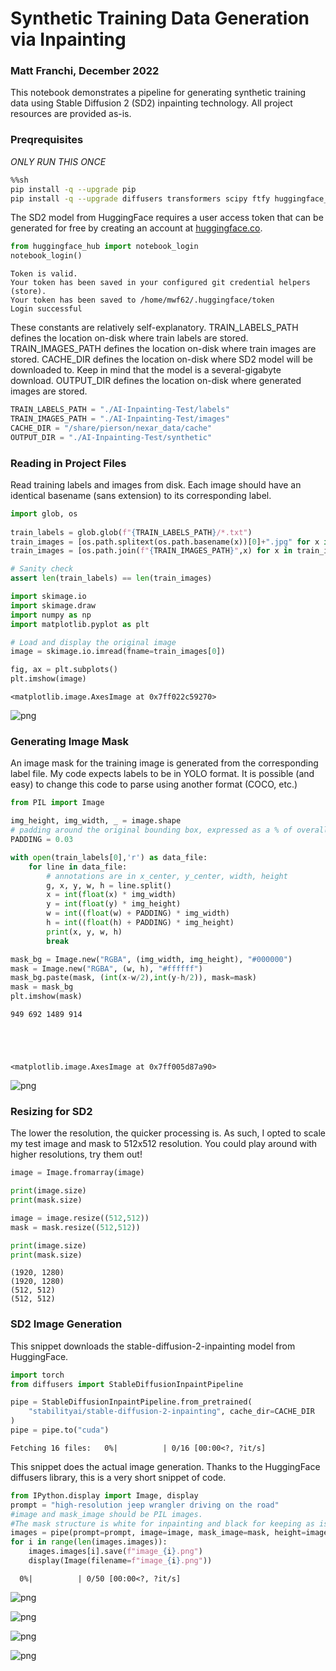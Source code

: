 # Synthetic Training Data Generation via Inpainting 
### Matt Franchi, December 2022 


This notebook demonstrates a pipeline for generating synthetic training data using Stable Diffusion 2 (SD2) inpainting technology. All project resources are provided as-is. 

### Preqrequisites
*ONLY RUN THIS ONCE* 


```sh
%%sh
pip install -q --upgrade pip
pip install -q --upgrade diffusers transformers scipy ftfy huggingface_hub roboflow
```

The SD2 model from HuggingFace requires a user access token that can be generated for free by creating an account at [huggingface.co](https://huggingface.co). 


```python
from huggingface_hub import notebook_login
notebook_login()
```

    Token is valid.
    Your token has been saved in your configured git credential helpers (store).
    Your token has been saved to /home/mwf62/.huggingface/token
    Login successful


These constants are relatively self-explanatory. 
TRAIN_LABELS_PATH defines the location on-disk where train labels are stored. 
TRAIN_IMAGES_PATH defines the location on-disk where train images are stored. 
CACHE_DIR defines the location on-disk where SD2 model will be downloaded to. Keep in mind that the model is a several-gigabyte download. 
OUTPUT_DIR defines the location on-disk where generated images are stored. 


```python
TRAIN_LABELS_PATH = "./AI-Inpainting-Test/labels"
TRAIN_IMAGES_PATH = "./AI-Inpainting-Test/images"
CACHE_DIR = "/share/pierson/nexar_data/cache"
OUTPUT_DIR = "./AI-Inpainting-Test/synthetic"
```

### Reading in Project Files

Read training labels and images from disk. Each image should have an identical basename (sans extension) to its corresponding label. 


```python
import glob, os
 
train_labels = glob.glob(f"{TRAIN_LABELS_PATH}/*.txt")
train_images = [os.path.splitext(os.path.basename(x))[0]+".jpg" for x in train_labels]
train_images = [os.path.join(f"{TRAIN_IMAGES_PATH}",x) for x in train_images]

# Sanity check
assert len(train_labels) == len(train_images)       
```


```python
import skimage.io
import skimage.draw
import numpy as np
import matplotlib.pyplot as plt

# Load and display the original image
image = skimage.io.imread(fname=train_images[0])

fig, ax = plt.subplots()
plt.imshow(image)
```




    <matplotlib.image.AxesImage at 0x7ff022c59270>




    
![png](output_11_1.png)
    


### Generating Image Mask

An image mask for the training image is generated from the corresponding label file. My code expects labels to be in YOLO format. It is possible (and easy) to change this code to parse using another format (COCO, etc.) 


```python
from PIL import Image 

img_height, img_width, _ = image.shape 
# padding around the original bounding box, expressed as a % of overall width/height 
PADDING = 0.03

with open(train_labels[0],'r') as data_file:
    for line in data_file:
        # annotations are in x_center, y_center, width, height 
        g, x, y, w, h = line.split()
        x = int(float(x) * img_width)
        y = int(float(y) * img_height)
        w = int((float(w) + PADDING) * img_width)
        h = int((float(h) + PADDING) * img_height)
        print(x, y, w, h)
        break

mask_bg = Image.new("RGBA", (img_width, img_height), "#000000")
mask = Image.new("RGBA", (w, h), "#ffffff")
mask_bg.paste(mask, (int(x-w/2),int(y-h/2)), mask=mask)
mask = mask_bg
plt.imshow(mask)
```

    949 692 1489 914





    <matplotlib.image.AxesImage at 0x7ff005d87a90>




    
![png](output_14_2.png)
    


### Resizing for SD2

The lower the resolution, the quicker processing is. As such, I opted to scale my test image and mask to 512x512 resolution. You could play around with higher resolutions, try them out! 


```python
image = Image.fromarray(image)

print(image.size)
print(mask.size)

image = image.resize((512,512))
mask = mask.resize((512,512))

print(image.size)
print(mask.size)
```

    (1920, 1280)
    (1920, 1280)
    (512, 512)
    (512, 512)


### SD2 Image Generation

This snippet downloads the stable-diffusion-2-inpainting model from HuggingFace. 


```python
import torch
from diffusers import StableDiffusionInpaintPipeline

pipe = StableDiffusionInpaintPipeline.from_pretrained(
    "stabilityai/stable-diffusion-2-inpainting", cache_dir=CACHE_DIR
)
pipe = pipe.to("cuda")


```


    Fetching 16 files:   0%|          | 0/16 [00:00<?, ?it/s]


This snippet does the actual image generation. Thanks to the HuggingFace diffusers library, this is a very short snippet of code. 


```python
from IPython.display import Image, display
prompt = "high-resolution jeep wrangler driving on the road"
#image and mask_image should be PIL images.
#The mask structure is white for inpainting and black for keeping as is
images = pipe(prompt=prompt, image=image, mask_image=mask, height=image.height, width=image.width, num_inference_steps=50, num_images_per_prompt=4, guidance_scale=8)
for i in range(len(images.images)): 
    images.images[i].save(f"image_{i}.png")
    display(Image(filename=f"image_{i}.png"))

```


      0%|          | 0/50 [00:00<?, ?it/s]



    
![png](output_22_1.png)
    



    
![png](output_22_2.png)
    



    
![png](output_22_3.png)
    



    
![png](output_22_4.png)
    

